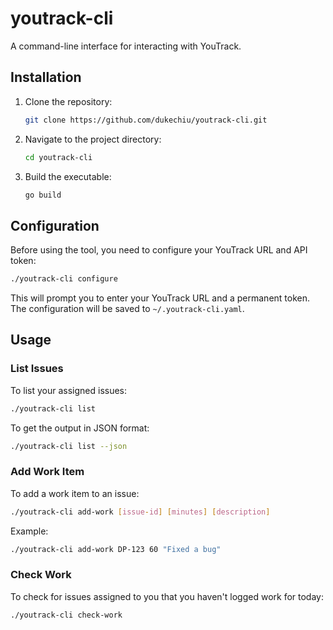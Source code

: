 # youtrack-cli

A command-line interface for interacting with YouTrack.

## Installation

1.  Clone the repository:
    ```bash
    git clone https://github.com/dukechiu/youtrack-cli.git
    ```
2.  Navigate to the project directory:
    ```bash
    cd youtrack-cli
    ```
3.  Build the executable:
    ```bash
    go build
    ```

## Configuration

Before using the tool, you need to configure your YouTrack URL and API token:

```bash
./youtrack-cli configure
```

This will prompt you to enter your YouTrack URL and a permanent token. The configuration will be saved to `~/.youtrack-cli.yaml`.

## Usage

### List Issues

To list your assigned issues:

```bash
./youtrack-cli list
```

To get the output in JSON format:

```bash
./youtrack-cli list --json
```

### Add Work Item

To add a work item to an issue:

```bash
./youtrack-cli add-work [issue-id] [minutes] [description]
```

Example:

```bash
./youtrack-cli add-work DP-123 60 "Fixed a bug"
```

### Check Work

To check for issues assigned to you that you haven't logged work for today:

```bash
./youtrack-cli check-work
```
